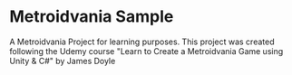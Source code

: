 # Metroidvania Sample
A Metroidvania Project for learning purposes. This project was created following the Udemy course "Learn to Create a Metroidvania Game using Unity & C#" by James Doyle
